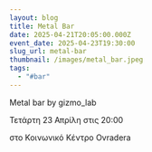 ```yaml
---
layout: blog
title: Metal Bar
date: 2025-04-21T20:05:00.000Z
event_date: 2025-04-23T19:30:00
slug_url: metal-bar
thumbnail: /images/metal_bar.jpeg
tags:
  - "#bar"
---
```

Metal bar by gizmo_lab

Τετάρτη 23 Απρίλη στις 20:00

στο Κοινωνικό Κέντρο Ovradera
